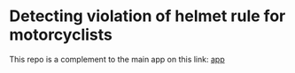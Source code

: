 # Detecting violation of helmet rule for motorcyclists
This repo is a complement to the main app on this link: [app](https://github.com/nhutanh2004/CS420-Helmet-Detection-with-YOLO_The_app_part/tree/final)
